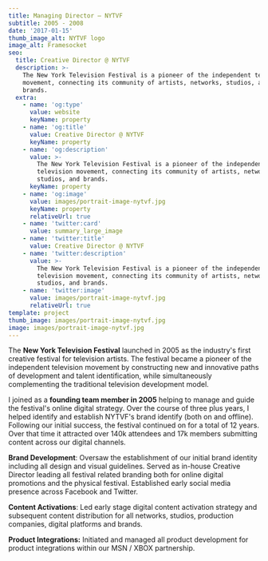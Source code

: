 ```yaml
---
title: Managing Director — NYTVF
subtitle: 2005 - 2008
date: '2017-01-15'
thumb_image_alt: NYTVF logo
image_alt: Framesocket
seo:
  title: Creative Director @ NYTVF
  description: >-
    The New York Television Festival is a pioneer of the independent television
    movement, connecting its community of artists, networks, studios, and
    brands.
  extra:
    - name: 'og:type'
      value: website
      keyName: property
    - name: 'og:title'
      value: Creative Director @ NYTVF
      keyName: property
    - name: 'og:description'
      value: >-
        The New York Television Festival is a pioneer of the independent
        television movement, connecting its community of artists, networks,
        studios, and brands.
      keyName: property
    - name: 'og:image'
      value: images/portrait-image-nytvf.jpg
      keyName: property
      relativeUrl: true
    - name: 'twitter:card'
      value: summary_large_image
    - name: 'twitter:title'
      value: Creative Director @ NYTVF
    - name: 'twitter:description'
      value: >-
        The New York Television Festival is a pioneer of the independent
        television movement, connecting its community of artists, networks,
        studios, and brands.
    - name: 'twitter:image'
      value: images/portrait-image-nytvf.jpg
      relativeUrl: true
template: project
thumb_image: images/portrait-image-nytvf.jpg
image: images/portrait-image-nytvf.jpg
---
```

The **New York Television Festival** launched in 2005 as the industry's first creative festival for television artists. The festival became a pioneer of the independent television movement by constructing new and innovative paths of development and talent identification, while simultaneously complementing the traditional television development model.

I joined as a **founding team member in 2005** helping to manage and guide the festival's online digital strategy. Over the course of three plus years, I helped identify and establish NYTVF's brand identify (both on and offline). Following our initial success, the festival continued on for a total of 12 years. Over that time it attracted over 140k attendees and 17k members submitting content across our digital channels.

**Brand Development**: Oversaw the establishment of our initial brand identity including all design and visual guidelines. Served as in-house Creative  Director leading all festival related branding both for online digital promotions and the physical festival. Established early social media presence across Facebook and Twitter.

**Content Activations**: Led early stage digital content activation strategy and subsequent content distribution for all networks, studios, production companies, digital platforms and brands.

**Product Integrations:** Initiated and managed all product development for product integrations within our MSN / XBOX partnership.
